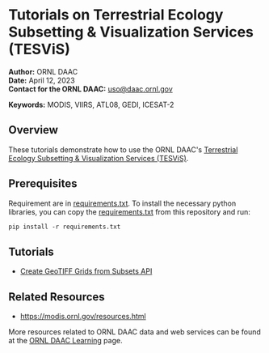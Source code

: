 # Tutorials on Terrestrial Ecology Subsetting & Visualization Services (TESViS)

**Author:** ORNL DAAC       
**Date:** April 12, 2023       
**Contact for the ORNL DAAC:** uso@daac.ornl.gov

**Keywords:** MODIS, VIIRS, ATL08, GEDI, ICESAT-2

## Overview      
These tutorials demonstrate how to use the ORNL DAAC's [Terrestrial Ecology Subsetting & Visualization Services (TESViS)](https://modis.ornl.gov/). 

## Prerequisites
Requirement are in [requirements.txt](requirements.txt). To install the necessary python libraries, you can copy the [requirements.txt](requirements.txt) from this repository and run:

```bash
pip install -r requirements.txt
```
## Tutorials
- [Create GeoTIFF Grids from Subsets API](grids_modis_api.ipynb)

## Related Resources
- https://modis.ornl.gov/resources.html

More resources related to ORNL DAAC data and web services can be found at the [ORNL DAAC Learning](https://daac.ornl.gov/resources/learning/) page.